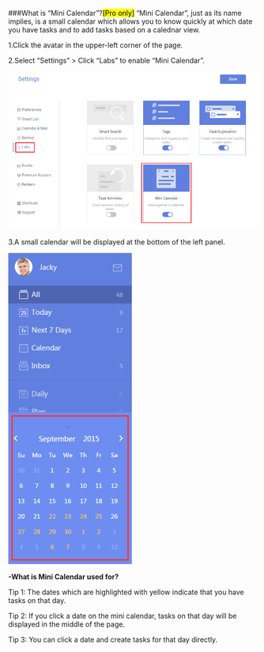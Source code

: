 ###What is “Mini Calendar”?<mark>[Pro only]</mark>
“Mini Calendar”, just as its name implies, is a small calendar which allows you to know  quickly at which date you have tasks and to add tasks based on a calednar view.

1.Click the avatar in the upper-left corner of the page.

2.Select “Settings” > Click “Labs” to enable “Mini Calendar”.

![](mini1.png)

3.A small calendar will be displayed at the bottom of the left panel.

![](../images/web2-mini.png)

**-What is Mini Calendar used for?**

Tip 1: The dates which are highlighted with yellow indicate that you have tasks on that day.

Tip 2: If you click a date on the mini calendar, tasks on that day will be displayed in the middle of the page.

Tip 3: You can click a date and create tasks for that day directly.
